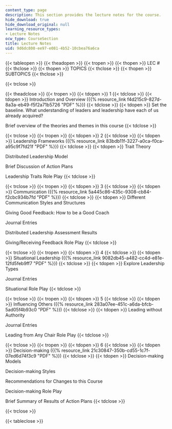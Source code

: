```yaml
---
content_type: page
description: This section provides the lecture notes for the course.
hide_download: true
hide_download_original: null
learning_resource_types:
- Lecture Notes
ocw_type: CourseSection
title: Lecture Notes
uid: 9d6dc808-ee97-e081-4b52-10cbea76a6ca
---
```


{{< tableopen >}}
{{< theadopen >}}
{{< tropen >}}
{{< thopen >}}
LEC #
{{< thclose >}}
{{< thopen >}}
TOPICS
{{< thclose >}}
{{< thopen >}}
SUBTOPICS
{{< thclose >}}

{{< trclose >}}

{{< theadclose >}}
{{< tropen >}}
{{< tdopen >}}
1
{{< tdclose >}}
{{< tdopen >}}
Introduction and Overview ({{% resource_link f4d215c9-827d-8a3a-eb49-f5f2a71b5726 "PDF" %}})
{{< tdclose >}}
{{< tdopen >}}
Set the baseline. What understanding of leaders and leadership have each of us already acquired?  
  
Brief overview of the theories and themes in this course
{{< tdclose >}}

{{< trclose >}}
{{< tropen >}}
{{< tdopen >}}
2
{{< tdclose >}}
{{< tdopen >}}
Leadership Frameworks ({{% resource_link 83bdb11f-3227-a0ca-f0ca-a95c9f7fd21f "PDF" %}})
{{< tdclose >}}
{{< tdopen >}}
Trait Theory  
  
Distributed Leadership Model  
  
Brief Discussion of Action Plans  
  
Leadership Traits Role Play
{{< tdclose >}}

{{< trclose >}}
{{< tropen >}}
{{< tdopen >}}
3
{{< tdclose >}}
{{< tdopen >}}
Communication ({{% resource_link 5a445c86-435c-9308-cb84-f2cbc934b7fd "PDF" %}})
{{< tdclose >}}
{{< tdopen >}}
Different Communication Styles and Structures  
  
Giving Good Feedback: How to be a Good Coach  
  
Journal Entries  
  
Distributed Leadership Assessment Results  
  
Giving/Receiving Feedback Role Play
{{< tdclose >}}

{{< trclose >}}
{{< tropen >}}
{{< tdopen >}}
4
{{< tdclose >}}
{{< tdopen >}}
Situational Leadership ({{% resource_link 9082db45-a482-cc4d-e81e-12fd5feb9ff7 "PDF" %}})
{{< tdclose >}}
{{< tdopen >}}
Explore Leadership Types  
  
Journal Entries  
  
Situational Role Play
{{< tdclose >}}

{{< trclose >}}
{{< tropen >}}
{{< tdopen >}}
5
{{< tdclose >}}
{{< tdopen >}}
Influencing Others ({{% resource_link 283a07ee-451c-a6da-bfcb-5ad05f4b93c0 "PDF" %}})
{{< tdclose >}}
{{< tdopen >}}
Leading without Authority  
  
Journal Entries  
  
Leading from Any Chair Role Play
{{< tdclose >}}

{{< trclose >}}
{{< tropen >}}
{{< tdopen >}}
6
{{< tdclose >}}
{{< tdopen >}}
Decision-making ({{% resource_link 21c30847-350b-cd55-1c7f-07ed6d74f3c9 "PDF" %}})
{{< tdclose >}}
{{< tdopen >}}
Decision-making Models  
  
Decision-making Styles  
  
Recommendations for Changes to this Course  
  
Decision-making Role Play  
  
Brief Summary of Results of Action Plans
{{< tdclose >}}

{{< trclose >}}

{{< tableclose >}}